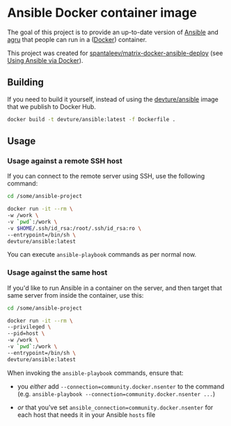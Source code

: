 # Ansible Docker container image

The goal of this project is to provide an up-to-date version of [Ansible](https://www.ansible.com/) and [agru](https://github.com/etkecc/agru) that people can run in a ([Docker](https://www.docker.com/)) container.

This project was created for [spantaleev/matrix-docker-ansible-deploy](https://github.com/spantaleev/matrix-docker-ansible-deploy) (see [Using Ansible via Docker](https://github.com/spantaleev/matrix-docker-ansible-deploy/blob/master/docs/ansible.md#using-ansible-via-docker)).


## Building

If you need to build it yourself, instead of using the [devture/ansible](https://hub.docker.com/r/devture/ansible/) image that we publish to Docker Hub.

```bash
docker build -t devture/ansible:latest -f Dockerfile .
```

## Usage


### Usage against a remote SSH host

If you can connect to the remote server using SSH, use the following command:

```bash
cd /some/ansible-project

docker run -it --rm \
-w /work \
-v `pwd`:/work \
-v $HOME/.ssh/id_rsa:/root/.ssh/id_rsa:ro \
--entrypoint=/bin/sh \
devture/ansible:latest
```

You can execute `ansible-playbook` commands as per normal now.


### Usage against the same host

If you'd like to run Ansible in a container on the server, and then target that same server from inside the container, use this:

```bash
cd /some/ansible-project

docker run -it --rm \
--privileged \
--pid=host \
-w /work \
-v `pwd`:/work \
--entrypoint=/bin/sh \
devture/ansible:latest
```

When invoking the `ansible-playbook` commands, ensure that:

- you *either* add `--connection=community.docker.nsenter` to the command (e.g. `ansible-playbook --connection=community.docker.nsenter ...`)

- *or* that you've set `ansible_connection=community.docker.nsenter` for each host that needs it in your Ansible `hosts` file
